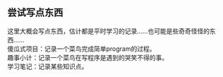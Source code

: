 ## 尝试写点东西
这里大概会写点东西，估计都是平时学习的记录……也可能是些奇奇怪怪的东西……<br>
傻瓜式项目：记录一个菜鸟完成简单program的过程。<br>
趣事小计：记录一个菜鸟在写程序是遇到的哭笑不得的事。<br>
学习笔记：记录某些知识点。<br>
